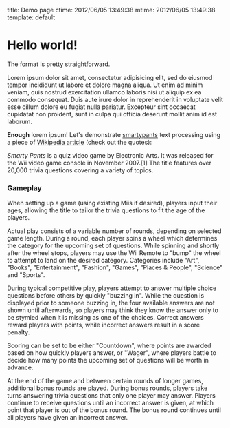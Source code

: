 title: Demo page
ctime: 2012/06/05 13:49:38
mtime: 2012/06/05 13:49:38
template: default

# Hello world!

The format is pretty straightforward.

Lorem ipsum dolor sit amet, consectetur adipisicing elit, sed do eiusmod tempor incididunt ut labore et dolore magna aliqua. Ut enim ad minim veniam, quis nostrud exercitation ullamco laboris nisi ut aliquip ex ea commodo consequat. Duis aute irure dolor in reprehenderit in voluptate velit esse cillum dolore eu fugiat nulla pariatur. Excepteur sint occaecat cupidatat non proident, sunt in culpa qui officia deserunt mollit anim id est laborum.

**Enough** lorem ipsum! Let's demonstrate [smartypants](http://pypi.python.org/pypi/mdx_smartypants/) text processing using a piece of [Wikipedia article](http://en.wikipedia.org/wiki/Smarty_Pants) (check out the quotes):

*Smarty Pants* is a quiz video game by Electronic Arts. It was released for the Wii video game console in November 2007.[1] The title features over 20,000 trivia questions covering a variety of topics.

### Gameplay

When setting up a game (using existing Miis if desired), players input their ages, allowing the title to tailor the trivia questions to fit the age of the players.

Actual play consists of a variable number of rounds, depending on selected game length. During a round, each player spins a wheel which determines the category for the upcoming set of questions. While spinning and shortly after the wheel stops, players may use the Wii Remote to "bump" the wheel to attempt to land on the desired category. Categories include "Art", "Books", "Entertainment", "Fashion", "Games", "Places & People", "Science" and "Sports".

During typical competitive play, players attempt to answer multiple choice questions before others by quickly "buzzing in". While the question is displayed prior to someone buzzing in, the four available answers are not shown until afterwards, so players may think they know the answer only to be stymied when it is missing as one of the choices. Correct answers reward players with points, while incorrect answers result in a score penalty.

Scoring can be set to be either "Countdown", where points are awarded based on how quickly players answer, or "Wager", where players battle to decide how many points the upcoming set of questions will be worth in advance.

At the end of the game and between certain rounds of longer games, additional bonus rounds are played. During bonus rounds, players take turns answering trivia questions that only one player may answer. Players continue to receive questions until an incorrect answer is given, at which point that player is out of the bonus round. The bonus round continues until all players have given an incorrect answer.
